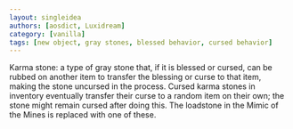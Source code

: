 ```yaml
---
layout: singleidea
authors: [aosdict, Luxidream]
category: [vanilla]
tags: [new object, gray stones, blessed behavior, cursed behavior]
---
```

Karma stone: a type of gray stone that, if it is blessed or cursed, can be rubbed on another item to transfer the blessing or curse to that item, making the stone uncursed in the process. Cursed karma stones in inventory eventually transfer their curse to a random item on their own; the stone might remain cursed after doing this. The loadstone in the Mimic of the Mines is replaced with one of these.
